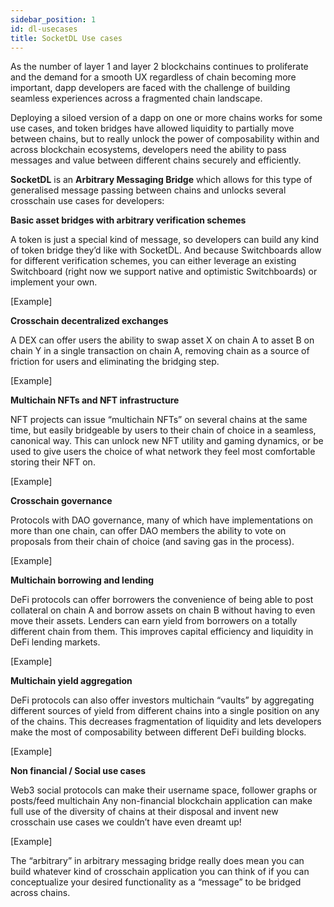 ```yaml
---
sidebar_position: 1
id: dl-usecases
title: SocketDL Use cases
---
```

As the number of layer 1 and layer 2 blockchains continues to proliferate and the demand for a smooth UX regardless of chain becoming more important, dapp developers are faced with the challenge of building seamless experiences across a fragmented chain landscape. 

Deploying a siloed version of a dapp on one or more chains works for some use cases, and token bridges have allowed liquidity to partially move between chains, but to really unlock the power of composability within and across blockchain ecosystems, developers need the ability to pass messages and value between different chains securely and efficiently. 

**SocketDL** is an **Arbitrary Messaging Bridge** which allows for this type of generalised message passing between chains and unlocks several crosschain use cases for developers: 

**Basic asset bridges with arbitrary verification schemes**

A token is just a special kind of message, so developers can build any kind of token bridge they’d like with SocketDL. And because Switchboards allow for different verification schemes, you can either leverage an existing Switchboard (right now we support native and optimistic Switchboards) or implement your own. 

[Example] 

**Crosschain decentralized exchanges**

A DEX can offer users the ability to swap asset X on chain A to asset B on chain Y in a single transaction on chain A, removing chain as a source of friction for users and eliminating the bridging step. 

[Example] 

**Multichain NFTs and NFT infrastructure**

NFT projects can issue “multichain NFTs” on several chains at the same time, but easily bridgeable  by users to their chain of choice in a seamless, canonical way. This can unlock new NFT utility and gaming dynamics, or be used to give users the choice of what network they feel most comfortable storing their NFT on. 

[Example] 

**Crosschain governance**

Protocols with DAO governance, many of which have implementations on more than one chain, can offer DAO members the ability to vote on proposals from their chain of choice (and saving gas in the process). 

[Example] 

**Multichain borrowing and lending**

DeFi protocols can offer borrowers the convenience of being able to post collateral on chain A and borrow assets on chain B without having to even move their assets. Lenders can earn yield from borrowers on a totally different chain from them. This improves capital efficiency and liquidity in DeFi lending markets. 

[Example] 

**Multichain yield aggregation**

DeFi protocols can also offer investors multichain “vaults” by aggregating different sources of yield from different chains into a single position on any of the chains. This decreases fragmentation of liquidity and lets developers make the most of composability between different DeFi building blocks. 

[Example] 

**Non financial / Social use cases**

Web3 social protocols can make their username space, follower graphs or posts/feed multichain Any non-financial blockchain application can make full use of the diversity of chains at their disposal and invent new crosschain use cases we couldn’t have even dreamt up! 

[Example] 

The “arbitrary” in arbitrary messaging bridge really does mean you can build whatever kind of crosschain application you can think of if you can conceptualize your desired functionality as a “message” to be bridged across chains.
